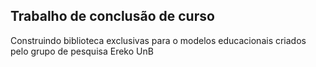 ## Trabalho de conclusão de curso

Construindo biblioteca exclusivas para o modelos educacionais criados pelo grupo de pesquisa Ereko UnB